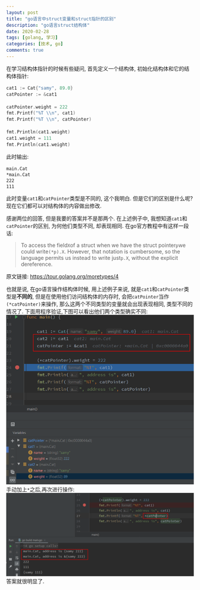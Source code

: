```yaml
---
layout: post
title: "go语言中struct变量和struct指针的区别"
description: "go语言struct结构体"
date: 2020-02-28
tags: [golang, 学习]
categories: [技术, go]
comments: true
---
```

在学习结构体指针的时候有些疑问, 首先定义一个结构体, 初始化结构体和它的结构体指针:

```go
cat1 := Cat{"samy", 89.0}  
catPointer := &cat1  
  
catPointer.weight = 222  
fmt.Printf("%T \\n", cat1)  
fmt.Printf("%T \\n", catPointer)  
  
fmt.Println(cat1.weight)  
cat1.weight = 111  
fmt.Println(cat1.weight)
```

此时输出:

```
main.Cat 
*main.Cat 
222
111
```

此时变量`cat1`和`catPointer`类型是不同的, 这个我明白. 但是它们的区别是什么呢? 现在它们都可以对结构体的内容做出修改.


感谢两位的回答, 但是我要的答案并不是那两个.
在上述例子中, 我想知道`cat1`和`catPointer`的区别, 为何他们类型不同, 却表现相同.
在go官方教程中有这样一段话:

> To access the field`X`of a struct when we have the struct pointer`p`we could write`(*p).X`. However, that notation is cumbersome, so the language permits us instead to write just`p.X`, without the explicit dereference.

原文链接: https://tour.golang.org/moretypes/4

也就是说, 在go语言操作结构体时候, 用上述例子来说, 就是`cat1`和`catPointer`类型是**不同的**, 但是在使用他们访问结构体的内存时, 会把`catPointer`当作`(*catPointer)`来操作, 那么这两个不同类型的变量就会出现表现相同, 类型不同的情况了.
下面用程序验证,下图可以看出他们两个类型确实不同:
![Snipaste_2020-02-28_02-27-14.png][1]
手动加上`*`之后,再次进行操作:
![Snipaste_2020-02-28_02-46-23.png][2]
答案就很明显了.

[1]: /assets/images/202002/714650719.png
[2]: /assets/images/202002/1472716926.png
